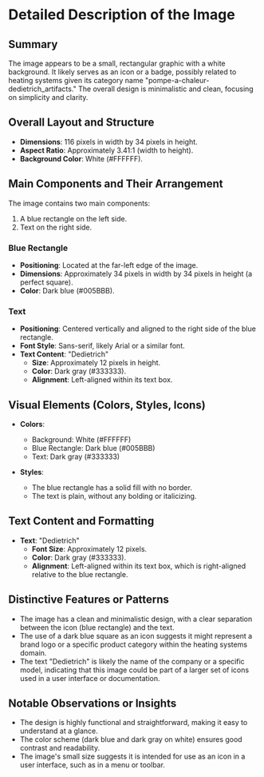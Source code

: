 # Detailed Description of the Image

## Summary
The image appears to be a small, rectangular graphic with a white background. It likely serves as an icon or a badge, possibly related to heating systems given its category name "pompe-a-chaleur-dedietrich_artifacts." The overall design is minimalistic and clean, focusing on simplicity and clarity.

## Overall Layout and Structure
- **Dimensions**: 116 pixels in width by 34 pixels in height.
- **Aspect Ratio**: Approximately 3.41:1 (width to height).
- **Background Color**: White (#FFFFFF).

## Main Components and Their Arrangement
The image contains two main components:
1. A blue rectangle on the left side.
2. Text on the right side.

### Blue Rectangle
- **Positioning**: Located at the far-left edge of the image.
- **Dimensions**: Approximately 34 pixels in width by 34 pixels in height (a perfect square).
- **Color**: Dark blue (#005BBB).

### Text
- **Positioning**: Centered vertically and aligned to the right side of the blue rectangle.
- **Font Style**: Sans-serif, likely Arial or a similar font.
- **Text Content**: "Dedietrich"
  - **Size**: Approximately 12 pixels in height.
  - **Color**: Dark gray (#333333).
  - **Alignment**: Left-aligned within its text box.

## Visual Elements (Colors, Styles, Icons)
- **Colors**:
  - Background: White (#FFFFFF)
  - Blue Rectangle: Dark blue (#005BBB)
  - Text: Dark gray (#333333)

- **Styles**:
  - The blue rectangle has a solid fill with no border.
  - The text is plain, without any bolding or italicizing.

## Text Content and Formatting
- **Text**: "Dedietrich"
  - **Font Size**: Approximately 12 pixels.
  - **Color**: Dark gray (#333333).
  - **Alignment**: Left-aligned within its text box, which is right-aligned relative to the blue rectangle.

## Distinctive Features or Patterns
- The image has a clean and minimalistic design, with a clear separation between the icon (blue rectangle) and the text.
- The use of a dark blue square as an icon suggests it might represent a brand logo or a specific product category within the heating systems domain.
- The text "Dedietrich" is likely the name of the company or a specific model, indicating that this image could be part of a larger set of icons used in a user interface or documentation.

## Notable Observations or Insights
- The design is highly functional and straightforward, making it easy to understand at a glance.
- The color scheme (dark blue and dark gray on white) ensures good contrast and readability.
- The image's small size suggests it is intended for use as an icon in a user interface, such as in a menu or toolbar.